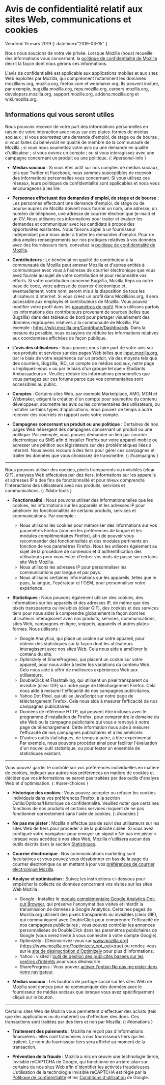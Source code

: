 # Avis de confidentialité relatif aux sites Web, communications et cookies

Vendredi 15 mars 2019
{: datetime="2019-03-15" }

Nous nous soucions de votre vie privée. Lorsque Mozilla (nous) recueille des informations vous concernant, la [politique de confidentialité de Mozilla](https://www.mozilla.org/privacy/) décrit la façon dont nous gérons ces informations.

L'avis de confidentialité est applicable aux applications mobiles et aux sites Web exploités par Mozilla, qui comprennent notamment les domaines mozillians.org, mozilla.org, firefox.com et webmaker.org. Ils peuvent inclure, par exemple, bugzilla.mozilla.org, reps.mozilla.org, careers.mozilla.org, developers.mozilla.org, support.mozilla.org, addons.mozilla.org et wiki.mozilla.org.

## Informations qui vous seront utiles

Nous pouvons recevoir de votre part des informations personnelles en raison de votre interaction avec nous sur des plates-formes de médias sociaux ; si vous soumettez une demande d'emploi, de stage ou de bourse ; si vous faites du bénévolat en qualité de membre de la communauté de Mozilla ; si vous nous soumettez votre avis ou une demande en qualité d'utilisateur ; si vous ouvrez un compte ; ou si vous interagissez avec une campagne concernant un produit ou une politique. 
{: #personal-info }

* **Médias sociaux** : Si vous êtes actif sur nos comptes de médias sociaux, tels que Twitter et Facebook, nous sommes susceptibles de recevoir des informations personnelles vous concernant. Si vous utilisez ces réseaux, leurs politiques de confidentialité sont applicables et nous vous encourageons à les lire.

* **Personnes effectuant des demandes d'emploi, de stage et de bourse** : Les personnes effectuant une demande d'emploi, de stage ou de bourse auprès de Mozilla doivent nous fournir un nom, une adresse, un numéro de téléphone, une adresse de courrier électronique (e-mail) et un CV. Nous utilisons ces informations pour traiter et évaluer les demandes et communiquer avec les candidats à propos des opportunités existantes. Nous faisons appel à un fournisseur indépendant pour nous aider à traiter les demandes d'emploi. Pour de plus amples renseignements sur nos pratiques relatives à vos données avec des fournisseurs tiers, consultez la [politique de confidentialité de Mozilla](https://www.mozilla.org/privacy/).

* **Contributeurs** : Le bénévolat en qualité de contributeur à la communauté de Mozilla peut amener Mozilla et d'autres entités à communiquer avec vous à l'adresse de courrier électronique que vous avez fournie au sujet de votre contribution et pour reconnaître vos efforts. Si votre contribution concerne Bugzilla, Mozilla Reps ou notre base de code, votre adresse de courrier électronique et, éventuellement, votre nom, seront mis à la disposition de tous les utilisateurs d'Internet. Si vous créez un profil dans Mozillians.org, il sera accessible aux employés et contributeurs de Mozilla. Vous pouvez modifier votre profil dans les [paramètres de profil](https://mozillians.org/user/edit). Nous utilisons parfois les informations des contributeurs provenant de sources (telles que Bugzilla) dans des tableaux de bord pour partager visuellement des données regroupées relatives à la communauté de Mozilla. Par exemple : <https://wiki.mozilla.org/Contribute/Dashboards>. Dans la mesure du possible, nous essayons de réduire les informations relatives aux coordonnées affichées de façon publique.

* **L'avis des utilisateurs** : Vous pouvez nous faire part de votre avis sur nos produits et services sur des pages Web telles que [input.mozilla.org](https://input.mozilla.org/), par le biais de votre expérience sur un produit, via des moyens tels que des courriels, Bugzilla, IRC, un compte de médias sociaux, notre page « Impliquez-vous » ou par le biais d'un groupe tel que « Étudiants Ambassadeurs ». Veuillez réduire les informations personnelles que vous partagez sur ces forums parce que vos commentaires sont accessibles au public.

* **Comptes** : Certains sites Web, par exemple Marketplace, AMO, MDN et Webmaker, exigent la création d'un compte pour soumettre du contenu développeur, soumettre les avis ou les commentaires des utilisateurs, ou installer certains types d'applications. Vous pouvez de temps à autre recevoir des courriels en rapport avec votre compte. 

* **Campagnes concernant un produit ou une politique** : Certaines de nos pages Web hébergent des campagnes concernant un produit ou une politique. Par exemple, vous pouvez demander un lien par courrier électronique ou SMS afin d'installer Firefox sur votre appareil mobile ou adresser une pétition aux législateurs sur des problématiques liées à Internet. Nous avons recours à des tiers pour gérer ces campagnes et traiter les données que vous choisissez de transmettre.
{: #campaigns }

---------------------------------------

Nous pouvons utiliser des cookies, pixels transparents ou invisibles (clear GIF), analyses Web effectuées par des tiers, informations sur les appareils et adresses IP à des fins de fonctionnalité et pour mieux comprendre l'interactions des utilisateurs avec nos produits, services et communications.
{: #data-tools }

* **Fonctionnalité** : Nous pouvons utiliser des informations telles que les cookies, les informations sur les appareils et les adresses IP pour améliorer les fonctionnalités de certains produits, services et communications. Par exemple :
    * Nous utilisons les cookies pour mémoriser des informations sur vos paramètres Firefox (comme les préférences de langue et les modules complémentaires Firefox), afin de pouvoir vous recommander des fonctionnalités et des modules pertinents en fonction de vos paramètres Firefox. Nous les utilisons également au sujet de la procédure de connexion et d'authentification des utilisateurs pour vous éviter d'entrer vos mots de passe sur certains site Web Mozilla.
    * Nous utilisons les adresses IP pour personnaliser les communications par langue et par pays.
    * Nous utilisons certaines informations sur les appareils, telles que le pays, la langue, l'opérateur et l'OEM, pour personnaliser votre expérience.

* **Statistiques** : Nous pouvons également utiliser des cookies, des informations sur les appareils et des adresses IP, de même que des pixels transparents ou invisibles (clear GIF), des cookies et des services tiers pour nous aider à comprendre globalement la façon dont les utilisateurs interagissent avec nos produits, services, communications, sites Web, campagnes en ligne, snippets, appareils et autres plates-formes. Nous utilisons :
    * Google Analytics, qui place un cookie sur votre appareil, pour obtenir des statistiques sur la façon dont les utilisateurs interagissent avec nos sites Web. Cela nous aide à améliorer le contenu du site.
    * Optimizely et ShareProgress, qui placent un cookie sur votre appareil, pour nous aider à tester les variations du contenu Web. Cela nous aide à offrir de meilleures expériences Web aux utilisateurs.
    * DoubleClick et Flashtalking, qui utilisent un pixel transparent ou invisible (clear GIF) sur notre page de téléchargement Firefox. Cela nous aide à mesurer l'efficacité de nos campagnes publicitaires.
    * Yahoo Dot Pixel, qui utilise JavaScript sur notre page de téléchargement Firefox. Cela nous aide à mesurer l’efficacité de nos campagnes publicitaires. 
    * Données de référence HTTP, qui peuvent être incluses avec le programme d'installation de Firefox, pour comprendre le domaine du site Web ou la campagne publicitaire qui vous a renvoyé à notre page de téléchargement. Cette information nous aide à mesurer l'efficacité de nos campagnes publicitaires et à les améliorer.
    * D'autres outils statistiques, de temps à autre, à titre expérimental. Par exemple, nous pouvons procéder ainsi pour faciliter l'évaluation d'un nouvel outil statistique, ou pour tester un ensemble de statistiques existant.

---------------------------------------

Vous pouvez garder le contrôle sur vos préférences individuelles en matière de cookies, indiquer aux autres vos préférences en matière de cookies et décider que vos informations ne seront pas traitées par des outils d'analyse Web et d'optimisation. 
{: #user-choices }

* **Historique des cookies** : Vous pouvez accepter ou refuser les cookies individuels dans vos préférences Firefox, à la section Outils/Options/Historique de confidentialité. Veuillez noter que certaines fonctions de nos produits et certains services risquent de ne pas fonctionner correctement sans l'aide de cookies.
{: #cookies }

* **Ne pas me pister** : Mozilla n'effectue pas de suivi des utilisateurs sur les sites Web de tiers pour procéder à de la publicité ciblée. Si vous avez configuré votre navigateur pour envoyer un signal « Ne pas me pister » lorsque vous accédez à nos sites Web, Mozilla n'utilisera aucun des outils décrits dans la section [Statistiques](#data-tools).

* **Courrier électronique** : Nos communications marketing sont facultatives et vous pouvez vous désabonner en bas de la page du courrier électronique ou en mettant à jour vos [préférences de courrier électronique Mozilla](https://www.mozilla.org/newsletter/recovery/).

* **Analyse et optimisation** : Suivez les instructions ci-dessous pour empêcher la collecte de données concernant vos visites sur les sites Web Mozilla :
    *  Google : Installez le [module complémentaire Google Analytics Opt-out Browser](https://tools.google.com/dlpage/gaoptout), qui préserve l'anonymat des visites et interdit la transmission de données à Google Analytics. Certaines pages de Mozilla.org utilisent des pixels transparents ou invisibles (clear GIF), qui communiquent avec DoubleClick pour comprendre l'efficacité de nos campagnes publicitaires ; vous pouvez contrôler les annonces personnalisées de DoubleClick dans les paramètres publicitaires de Google (vous serez invité à vous connecter à votre compte Google).
    *  Optimizely : [Désinscrivez-vous sur www.mozilla.org](https://www.mozilla.org/?optimizely_opt_out=true) ou rendez-vous sur le [site de désinscription d'Optimizely](https://www.optimizely.com/opt_out) pour plus d'informations.
    *  Yahoo : visitez l'[outil de gestion des publicités basées sur les centres d'intérêts](https://aim.yahoo.com/aim/us/en/optout/) pour vous désinscrire.
    *  ShareProgress : Vous pouvez [activer l'option Ne pas me pister dans votre navigateur](https://support.mozilla.org/kb/how-do-i-turn-do-not-track-feature).

* **Médias sociaux** : Les boutons de partage social sur les sites Web de Mozilla sont conçus pour ne communiquer des données avec le fournisseur de médias sociaux que lorsque vous avez spécifiquement cliqué sur le bouton.

---------------------------------------

Certains sites Web de Mozilla vous permettent d'effectuer des achats (tels que des applications ou du matériel) ou d'effectuer des dons. Ces transactions sont traitées par des tiers et non par Mozilla. 
{: #donations }

* **Traitement des paiements** : Mozilla ne reçoit pas d'informations financières : elles sont transmises à nos fournisseurs tiers qui les traitent. Le nom du fournisseur tiers sera affiché au moment de la transaction.

* **Prévention de la fraude** : Mozilla a mis en œuvre une technologie tierce, Invisible reCAPTCHA de Google, qui fonctionne en arrière-plan sur certains de nos sites Web afin d'identifier les activités frauduleuses. L'utilisation de la technologie Invisible reCAPTCHA est régie par la [Politique de confidentialité](https://www.google.com/intl/en/policies/privacy/) et les [Conditions d'utilisation](https://www.google.com/intl/en/policies/terms/) de Google.
